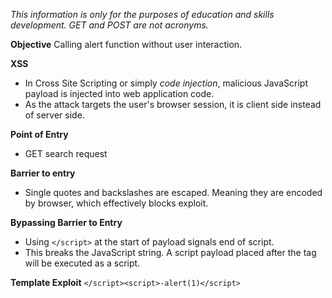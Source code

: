 *This information is only for the purposes of education and skills development. GET and POST are not acronyms.*

**Objective**
Calling alert function without user interaction.

**XSS**
- In Cross Site Scripting or simply *code injection*, malicious JavaScript payload is injected into web application code. 
- As the attack targets the user's browser session, it is client side instead of server side.

**Point of Entry**
- GET search request

**Barrier to entry** 
- Single quotes and backslashes are escaped. Meaning they are encoded by browser, which effectively blocks exploit.

**Bypassing Barrier to Entry**
- Using `</script>` at the start of payload signals end of script. 
- This breaks the JavaScript string. A script payload placed after the tag will be executed as a script.

**Template Exploit**
`</script><script>-alert(1)</script>`


